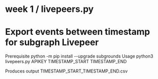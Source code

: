 # week 1 / livepeers.py
# Export events between timestamp for subgraph Livepeer
Prerequisite
  python -m pip install --upgrade subgrounds
Usage
   python3 livepeers.py APIKEY TIMESTAMP_START TIMESTAMP_END

   Produces output TIMESTAMP_START_TIMESTAMP_END.csv
